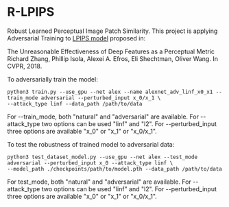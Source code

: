 # R-LPIPS
Robust Learned Perceptual Image Patch Similarity. 
This project is applying Adversarial Training to 
<a href="https://github.com/richzhang/PerceptualSimilarity" target="_blank">LPIPS model</a> 
proposed in:

The Unreasonable Effectiveness of Deep Features as a Perceptual Metric
Richard Zhang, Phillip Isola, Alexei A. Efros, Eli Shechtman, Oliver Wang. In CVPR, 2018.

To adversarially train the model:
```
python3 train.py --use_gpu --net alex --name alexnet_adv_linf_x0_x1 --train_mode adversarial --perturbed_input x_0/x_1 \
--attack_type linf --data_path /path/to/data

```
For --train_mode, both "natural" and "adversarial" are available.
For --attack_type two options can be used "linf" and "l2". 
For --perturbed_input three options are available "x_0" or "x_1" or "x_0/x_1".

To test the robustness of trained model to adversarial data:
```
python3 test_dataset_model.py --use_gpu --net alex --test_mode adversarial --perturbed_input x_0 --attack_type linf \
--model_path ./checkpoints/path/to/model.pth --data_path /path/to/data

```
For test_mode, both "natural" and "adversarial" are available.
For --attack_type two options can be used "linf" and "l2". 
For --perturbed_input three options are available "x_0" or "x_1" or "x_0/x_1".
